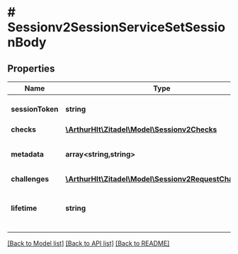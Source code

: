 # # Sessionv2SessionServiceSetSessionBody

## Properties

Name | Type | Description | Notes
------------ | ------------- | ------------- | -------------
**sessionToken** | **string** | \&quot;DEPRECATED: this field is ignored.\&quot; | [optional]
**checks** | [**\ArthurHlt\Zitadel\Model\Sessionv2Checks**](Sessionv2Checks.md) |  | [optional]
**metadata** | **array<string,string>** | \&quot;custom key value list to be stored on the session\&quot; | [optional]
**challenges** | [**\ArthurHlt\Zitadel\Model\Sessionv2RequestChallenges**](Sessionv2RequestChallenges.md) |  | [optional]
**lifetime** | **string** | \&quot;duration (in seconds) after which the session will be automatically invalidated\&quot; | [optional]

[[Back to Model list]](../../README.md#models) [[Back to API list]](../../README.md#endpoints) [[Back to README]](../../README.md)
